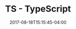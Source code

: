 ---
title: "TS - TypeScript"
date: 2017-08-18T15:15:45-04:00
type: "pattern"
description: ""
tags: ["code"]
draft: false
---